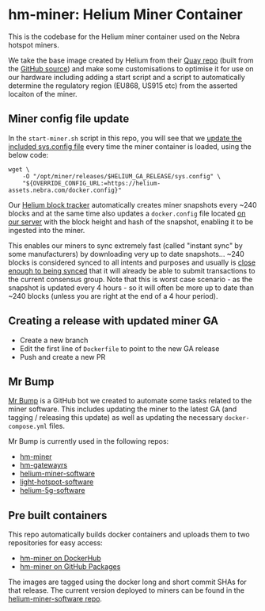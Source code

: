 # hm-miner: Helium Miner Container

This is the codebase for the Helium miner container used on the Nebra hotspot miners.

We take the base image created by Helium from their [Quay repo](
https://quay.io/repository/team-helium/miner?tab=tags) (built from the [GitHub source](https://github.com/helium/miner)) and make some customisations to optimise it for use on our hardware including adding a start script and a script to automatically determine the regulatory region (EU868, US915 etc) from the asserted locaiton of the miner.

## Miner config file update

In the `start-miner.sh` script in this repo, you will see that we [update the included sys.config file](https://github.com/NebraLtd/hm-miner/blob/master/start-miner.sh#L9-L11) every time the miner container is loaded, using the below code:

```shell
wget \
    -O "/opt/miner/releases/$HELIUM_GA_RELEASE/sys.config" \
    "${OVERRIDE_CONFIG_URL:=https://helium-assets.nebra.com/docker.config}"
```

Our [Helium block tracker](https://github.com/NebraLtd/hm-block-tracker) automatically creates miner snapshots every ~240 blocks and at the same time also updates a `docker.config` file located [on our server](https://helium-assets.nebra.com/docker.config) with the block height and hash of the snapshot, enabling it to be ingested into the miner.

This enables our miners to sync extremely fast (called "instant sync" by some manufacturers) by downloading very up to date snapshots... ~240 blocks is considered synced to all intents and purposes and usually is [close enough to being synced](https://github.com/helium/miner/issues/957#issuecomment-899903729) that it will already be able to submit transactions to the current consensus group. Note that this is worst case scenario - as the snapshot is updated every 4 hours - so it will often be more up to date than ~240 blocks (unless you are right at the end of a 4 hour period).

## Creating a release with updated miner GA

* Create a new branch
* Edit the first line of `Dockerfile` to point to the new GA release
* Push and create a new PR

## Mr Bump

[Mr Bump](https://github.com/mr-bump) is a GitHub bot we created to automate some tasks related to the miner software. This includes updating the miner to the latest GA (and tagging / releasing this update) as well as updating the necessary `docker-compose.yml` files.

Mr Bump is currently used in the following repos:
- [hm-miner](https://github.com/NebraLtd/hm-miner)
- [hm-gatewayrs](https://github.com/NebraLtd/hm-gatewayrs)
- [helium-miner-software](https://github.com/NebraLtd/helium-miner-software)
- [light-hotspot-software](https://github.com/NebraLtd/light-hotspot-software)
- [helium-5g-software](https://github.com/NebraLtd/helium-5g-software)

## Pre built containers

This repo automatically builds docker containers and uploads them to two repositories for easy access:
- [hm-miner on DockerHub](https://hub.docker.com/r/nebraltd/hm-miner)
- [hm-miner on GitHub Packages](https://github.com/NebraLtd/hm-miner/pkgs/container/hm-miner)

The images are tagged using the docker long and short commit SHAs for that release. The current version deployed to miners can be found in the [helium-miner-software repo](https://github.com/NebraLtd/helium-miner-software/blob/production/docker-compose.yml).
